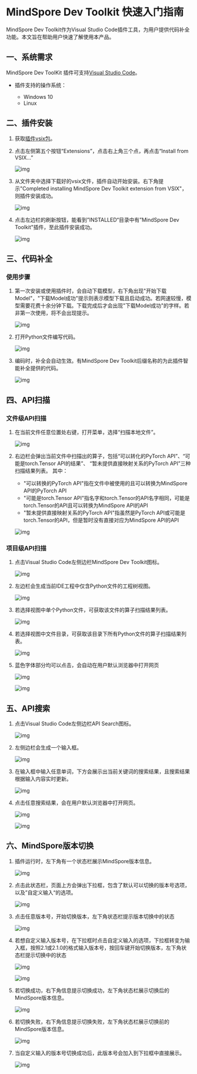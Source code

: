 # MindSpore Dev Toolkit 快速入门指南

MindSpore Dev Toolkit作为Visual Studio Code插件工具，为用户提供代码补全功能。本文旨在帮助用户快速了解使用本产品。

## 一、系统需求

MindSpore Dev ToolKit 插件可支持[Visual Studio Code](https://code.visualstudio.com/)。
* 插件支持的操作系统：

   * Windows 10
   * Linux

## 二、插件安装

1. 获取[插件vsix包](https://ms-release.obs.cn-north-4.myhuaweicloud.com/2.1.0/IdePlugin/any/mindspore-dev-toolkit-2.1.0.vsix)。
2. 点击左侧第五个按钮“Extensions”，点击右上角三个点，再点击“Install from VSIX...”

   ![img](./images/clip_image093.jpg)

3. 从文件夹中选择下载好的vsix文件，插件自动开始安装。右下角提示"Completed installing MindSpore Dev Toolkit extension from VSIX"，则插件安装成功。

   ![img](./images/clip_image113.jpg)

4. 点击左边栏的刷新按钮，能看到”INSTALLED“目录中有”MindSpore Dev Toolkit"插件，至此插件安装成功。

   ![img](./images/clip_image096.jpg)

## 三、代码补全

### 使用步骤

1. 第一次安装或使用插件时，会自动下载模型，右下角出现"开始下载Model"，"下载Model成功"提示则表示模型下载且启动成功。若网速较慢，模型需要花费十余分钟下载。下载完成后才会出现"下载Model成功"的字样。若非第一次使用，将不会出现提示。

   ![img](./images/clip_image115.jpg)

2. 打开Python文件编写代码。

   ![img](./images/clip_image097.jpg)

3. 编码时，补全会自动生效。有MindSpore Dev Toolkit后缀名称的为此插件智能补全提供的代码。

   ![img](./images/clip_image094.jpg)

## 四、API扫描

### 文件级API扫描

1. 在当前文件任意位置处右键，打开菜单，选择“扫描本地文件”。

   ![img](./images/clip_image116.jpg)

2. 右边栏会弹出当前文件中扫描出的算子，包括“可以转化的PyTorch API”、“可能是torch.Tensor API的结果”、
   “暂未提供直接映射关系的PyTorch API”三种扫描结果列表。
   其中：

   - "可以转换的PyTorch API"指在文件中被使用的且可以转换为MindSpore API的PyTorch API
   - "可能是torch.Tensor API"指名字和torch.Tensor的API名字相同，可能是torch.Tensor的API且可以转换为MindSpore API的API
   - "暂未提供直接映射关系的PyTorch API"指虽然是PyTorch API或可能是torch.Tensor的API，但是暂时没有直接对应为MindSpore API的API

   ![img](./images/clip_image117.jpg)

### 项目级API扫描

1. 点击Visual Studio Code左侧边栏MindSpore Dev Toolkit图标。

   ![img](./images/clip_image118.jpg)

2. 左边栏会生成当前IDE工程中仅含Python文件的工程树视图。

   ![img](./images/clip_image119.jpg)

3. 若选择视图中单个Python文件，可获取该文件的算子扫描结果列表。

   ![img](./images/clip_image120.jpg)

4. 若选择视图中文件目录，可获取该目录下所有Python文件的算子扫描结果列表。

   ![img](./images/clip_image121.jpg)

5. 蓝色字体部分均可以点击，会自动在用户默认浏览器中打开网页

   ![img](./images/clip_image122.jpg)

   ![img](./images/clip_image123.jpg)

## 五、API搜索

1. 点击Visual Studio Code左侧边栏API Search图标。

   ![img](./images/clip_image124.jpg)

2. 左侧边栏会生成一个输入框。

   ![img](./images/clip_image125.jpg)

3. 在输入框中输入任意单词，下方会展示出当前关键词的搜索结果，且搜索结果根据输入内容实时更新。

   ![img](./images/clip_image126.jpg)

4. 点击任意搜索结果，会在用户默认浏览器中打开网页。

   ![img](./images/clip_image127.jpg)

   ![img](./images/clip_image128.jpg)

## 六、MindSpore版本切换

1. 插件运行时，左下角有一个状态栏展示MindSpore版本信息。

   ![img](./images/clip_image129.jpg)

2. 点击此状态栏，页面上方会弹出下拉框，包含了默认可以切换的版本号选项，以及”自定义输入“的选项。

   ![img](./images/clip_image130.jpg)

3. 点击任意版本号，开始切换版本，左下角状态栏提示版本切换中的状态

   ![img](./images/clip_image131.jpg)

4. 若想自定义输入版本号，在下拉框时点击自定义输入的选项，下拉框转变为输入框，按照2.1或2.1.0的格式输入版本号，按回车键开始切换版本，左下角状态栏提示切换中的状态

   ![img](./images/clip_image132.jpg)

   ![img](./images/clip_image133.jpg)

5. 若切换成功，右下角信息提示切换成功，左下角状态栏展示切换后的MindSpore版本信息。

   ![img](./images/clip_image134.jpg)

6. 若切换失败，右下角信息提示切换失败，左下角状态栏展示切换前的MindSpore版本信息。

   ![img](./images/clip_image135.jpg)

7. 当自定义输入的版本号切换成功后，此版本号会加入到下拉框中直接展示。

   ![img](./images/clip_image136.jpg)



